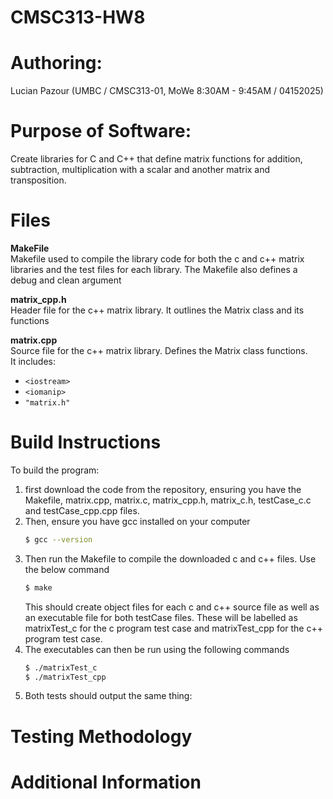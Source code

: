 # CMSC313-HW8

# Authoring:
Lucian Pazour (UMBC / CMSC313-01, MoWe 8:30AM - 9:45AM / 04152025)

# Purpose of Software:
Create libraries for C and C++ that define matrix functions for addition, subtraction, multiplication with a scalar and another matrix and transposition.

# Files
**MakeFile**  
Makefile used to compile the library code for both the c and c++ matrix libraries
and the test files for each library. The Makefile also defines a debug and clean argument 

**matrix_cpp.h**  
Header file for the c++ matrix library. It outlines the Matrix class and its functions

**matrix.cpp**  
Source file for the c++ matrix library. Defines the Matrix class functions.  
It includes:
- `<iostream>`
- `<iomanip>`
- `"matrix.h"`





# Build Instructions
To build the program: 
1. first download the code from the repository, ensuring you have the Makefile, matrix.cpp, matrix.c, matrix_cpp.h, matrix_c.h, testCase_c.c and testCase_cpp.cpp files.  
2. Then, ensure you have gcc installed on your computer
   ```bash
   $ gcc --version
   ```
3. Then run the Makefile to compile the downloaded c and c++ files. Use the below command
   ```bash
   $ make
   ```  
   This should create object files for each c and c++ source file as well as an executable file for both testCase files. These will be labelled as matrixTest_c
   for the c program test case and matrixTest_cpp for the c++ program test case.
4. The executables can then be run using the following commands
   ```bash
   $ ./matrixTest_c
   $ ./matrixTest_cpp
   ```
5. Both tests should output the same thing:
   

# Testing Methodology

# Additional Information
